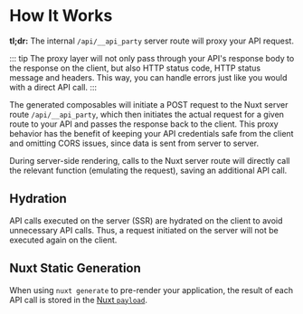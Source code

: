 # How It Works

**tl;dr:** The internal `/api/__api_party` server route will proxy your API request.

::: tip
The proxy layer will not only pass through your API's response body to the response on the client, but also HTTP status code, HTTP status message and headers. This way, you can handle errors just like you would with a direct API call.
:::

The generated composables will initiate a POST request to the Nuxt server route `/api/__api_party`, which then initiates the actual request for a given route to your API and passes the response back to the client. This proxy behavior has the benefit of keeping your API credentials safe from the client and omitting CORS issues, since data is sent from server to server.

During server-side rendering, calls to the Nuxt server route will directly call the relevant function (emulating the request), saving an additional API call.

## Hydration

API calls executed on the server (SSR) are hydrated on the client to avoid unnecessary API calls. Thus, a request initiated on the server will not be executed again on the client.

## Nuxt Static Generation

When using `nuxt generate` to pre-render your application, the result of each API call is stored in the [Nuxt `payload`](https://nuxt.com/docs/api/composables/use-nuxt-app#payload).
